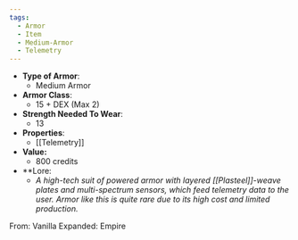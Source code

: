 ```yaml
---
tags:
  - Armor
  - Item
  - Medium-Armor
  - Telemetry
---
```

- __Type of Armor__:
	* Medium Armor
- __Armor Class__:
	* 15 + DEX (Max 2)
- __Strength Needed To Wear__:
	* 13
- __Properties__:
	* [[Telemetry]]
- **Value:**
	- 800 credits
- **Lore:
	- *A high-tech suit of powered armor with layered [[Plasteel]]-weave plates and multi-spectrum sensors, which feed telemetry data to the user. Armor like this is quite rare due to its high cost and limited production.*

From: Vanilla Expanded: Empire